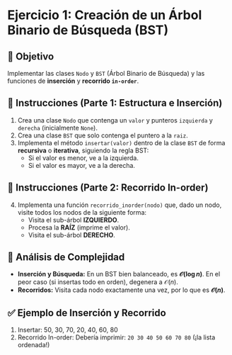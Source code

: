 # Ejercicio 1: Creación de un Árbol Binario de Búsqueda (BST)

## 🎯 Objetivo
Implementar las clases `Nodo` y `BST` (Árbol Binario de Búsqueda) y las funciones de **inserción** y **recorrido `in-order`**.

## 📝 Instrucciones (Parte 1: Estructura e Inserción)
1.  Crea una clase `Nodo` que contenga un `valor` y punteros `izquierda` y `derecha` (inicialmente `None`).
2.  Crea una clase `BST` que solo contenga el puntero a la `raiz`.
3.  Implementa el método `insertar(valor)` dentro de la clase `BST` de forma **recursiva** o **iterativa**, siguiendo la regla BST:
    * Si el valor es menor, ve a la izquierda.
    * Si el valor es mayor, ve a la derecha.

## 📝 Instrucciones (Parte 2: Recorrido In-order)
4.  Implementa una función `recorrido_inorder(nodo)` que, dado un nodo, visite todos los nodos de la siguiente forma:
    * Visita el sub-árbol **IZQUIERDO**.
    * Procesa la **RAÍZ** (imprime el valor).
    * Visita el sub-árbol **DERECHO**.

## 🧐 Análisis de Complejidad
* **Inserción y Búsqueda:** En un BST bien balanceado, es **$\mathcal{O}(\log n)$**. En el peor caso (si insertas todo en orden), degenera a $\mathcal{O}(n)$.
* **Recorridos:** Visita cada nodo exactamente una vez, por lo que es **$\mathcal{O}(n)$**.

## ✅ Ejemplo de Inserción y Recorrido
1.  Insertar: 50, 30, 70, 20, 40, 60, 80
2.  Recorrido In-order: Debería imprimir: `20 30 40 50 60 70 80` (¡la lista ordenada!)